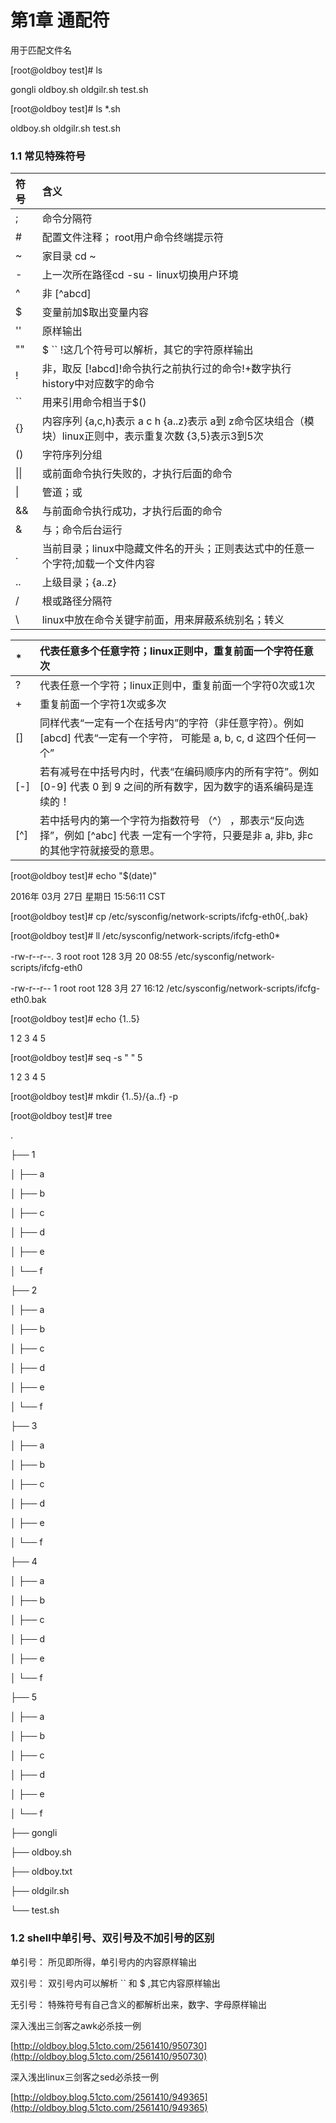 # 第1章 通配符

用于匹配文件名

\[root@oldboy test\]\# ls

gongli  oldboy.sh  oldgilr.sh  test.sh

\[root@oldboy test\]\# ls \*.sh

oldboy.sh  oldgilr.sh  test.sh

### 1.1 常见特殊符号

| 符号 | 含义 |
| :--- | :--- |
| ; | 命令分隔符 |
| \# | 配置文件注释； root用户命令终端提示符 |
| ~ | 家目录 cd ~ |
| - | 上一次所在路径cd -su - linux切换用户环境 |
| ^ | 非 \[^abcd\] |
| $ | 变量前加$取出变量内容 |
| '' | 原样输出 |
| "" | $ \`\` !这几个符号可以解析，其它的字符原样输出 |
| ! | 非，取反 \[!abcd\]!命令执行之前执行过的命令!+数字执行history中对应数字的命令 |
| \`\` | 用来引用命令相当于$\(\) |
| {} | 内容序列 {a,c,h}表示 a c h {a..z}表示 a到 z命令区块组合（模块）linux正则中，表示重复次数 {3,5}表示3到5次 |
| \(\) | 字符序列分组 |
| \|\| | 或前面命令执行失败的，才执行后面的命令 |
| \| | 管道；或 |
| && | 与前面命令执行成功，才执行后面的命令 |
| & | 与；命令后台运行 |
| . | 当前目录；linux中隐藏文件名的开头；正则表达式中的任意一个字符;加载一个文件内容 |
| .. | 上级目录；{a..z} |
| / | 根或路径分隔符 |
| \ | linux中放在命令关键字前面，用来屏蔽系统别名；转义 |

 

| \* | 代表任意多个任意字符；linux正则中，重复前面一个字符任意次 |
| :--- | :--- |
| ? | 代表任意一个字符；linux正则中，重复前面一个字符0次或1次 |
| + | 重复前面一个字符1次或多次 |
| \[\] | 同样代表“一定有一个在括号内”的字符（非任意字符）。例如 \[abcd\] 代表“一定有一个字符， 可能是 a, b, c, d 这四个任何一个” |
| \[-\] | 若有减号在中括号内时，代表“在编码顺序内的所有字符”。例如 \[0-9\] 代表 0 到 9 之间的所有数字，因为数字的语系编码是连续的！ |
| \[^\] | 若中括号内的第一个字符为指数符号 （^） ，那表示“反向选择”，例如 \[^abc\] 代表 一定有一个字符，只要是非 a, 非b, 非c 的其他字符就接受的意思。 |

\[root@oldboy test\]\# echo "$\(date\)"

2016年 03月 27日 星期日 15:56:11 CST



\[root@oldboy test\]\# cp /etc/sysconfig/network-scripts/ifcfg-eth0{,.bak}

\[root@oldboy test\]\# ll /etc/sysconfig/network-scripts/ifcfg-eth0\*

-rw-r--r--. 3 root root 128 3月  20 08:55 /etc/sysconfig/network-scripts/ifcfg-eth0

-rw-r--r--  1 root root 128 3月  27 16:12 /etc/sysconfig/network-scripts/ifcfg-eth0.bak

\[root@oldboy test\]\# echo {1..5}

1 2 3 4 5

\[root@oldboy test\]\# seq -s " " 5

1 2 3 4 5

\[root@oldboy test\]\# mkdir {1..5}/{a..f} -p

\[root@oldboy test\]\# tree

.

├── 1

│   ├── a

│   ├── b

│   ├── c

│   ├── d

│   ├── e

│   └── f

├── 2

│   ├── a

│   ├── b

│   ├── c

│   ├── d

│   ├── e

│   └── f

├── 3

│   ├── a

│   ├── b

│   ├── c

│   ├── d

│   ├── e

│   └── f

├── 4

│   ├── a

│   ├── b

│   ├── c

│   ├── d

│   ├── e

│   └── f

├── 5

│   ├── a

│   ├── b

│   ├── c

│   ├── d

│   ├── e

│   └── f

├── gongli

├── oldboy.sh

├── oldboy.txt

├── oldgilr.sh

└── test.sh

### 1.2  shell中单引号、双引号及不加引号的区别

单引号： 所见即所得，单引号内的内容原样输出

双引号： 双引号内可以解析 \`\`  和 $  ,其它内容原样输出

无引号： 特殊符号有自己含义的都解析出来，数字、字母原样输出

深入浅出三剑客之awk必杀技一例

[http://oldboy.blog.51cto.com/2561410/950730](http://oldboy.blog.51cto.com/2561410/950730)

深入浅出linux三剑客之sed必杀技一例

[http://oldboy.blog.51cto.com/2561410/949365](http://oldboy.blog.51cto.com/2561410/949365)

